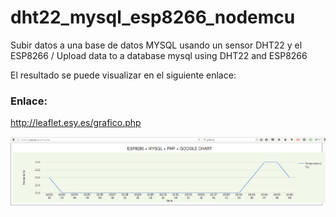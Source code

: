 # dht22_mysql_esp8266_nodemcu
Subir datos a una base de datos MYSQL usando un sensor DHT22 y el ESP8266 / Upload data to a database mysql using DHT22 and ESP8266

El resultado se puede visualizar en el siguiente enlace:

### Enlace:

http://leaflet.esy.es/grafico.php

![Captura](https://github.com/shroomeater/dht22_mysql_esp8266_nodemcu/blob/master/graficophp.jpg)
